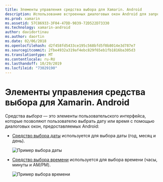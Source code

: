```yaml
---
title: Элементы управления средства выбора для Xamarin. Android
description: Использование встроенных диалоговых окон Android для запроса пользователя на время и дату
ms.prod: xamarin
ms.assetid: 57C86933-3F04-47DD-9839-72D522D73330
ms.technology: xamarin-android
author: davidortinau
ms.author: daortin
ms.date: 02/06/2018
ms.openlocfilehash: d2f458fd5433ce195c568bfd5f0b8014e3d787e7
ms.sourcegitcommit: 2fbe4932a319af4ebc829f65eb1fb1816ba305d3
ms.translationtype: MT
ms.contentlocale: ru-RU
ms.lasthandoff: 10/29/2019
ms.locfileid: "73029190"
---
```

# <a name="picker-controls-for-xamarinandroid"></a>Элементы управления средства выбора для Xamarin. Android

Средства *выбора* — это элементы пользовательского интерфейса, которые позволяют пользователю выбрать дату или время с помощью диалоговых окон, предоставляемых Android:

- [Средство выбора даты](~/android/user-interface/controls/pickers/date-picker.md) используется для выбора даты (год, месяц и день).

    ![Пример выбора даты](images/date-picker.png)

- [Средство выбора времени](~/android/user-interface/controls/pickers/time-picker.md) используется для выбора времени (часы, минуты и AM/PM).

    ![Пример выбора времени](images/time-picker.png)

